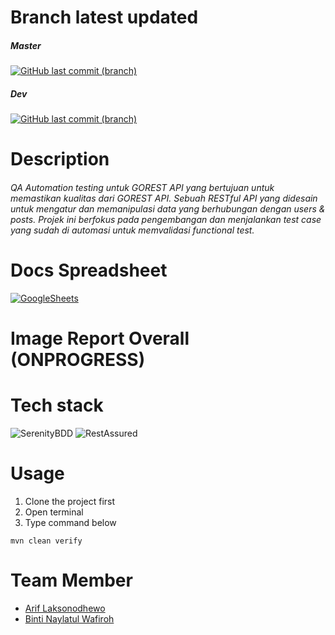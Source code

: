 # Branch latest updated

##### Master
[![GitHub last commit (branch)](https://img.shields.io/github/last-commit/OOOOAAAAEEEEEE/ALTA-QE12-Team2-GOREST/master)](https://github.com/OOOOAAAAEEEEEE/ALTA-QE12-Team2-GOREST/tree/master)
##### Dev
[![GitHub last commit (branch)](https://img.shields.io/github/last-commit/OOOOAAAAEEEEEE/ALTA-QE12-Team2-GOREST/dev)](https://github.com/OOOOAAAAEEEEEE/ALTA-QE12-Team2-GOREST/tree/dev)

# Description

###### QA Automation testing untuk GOREST API yang bertujuan untuk memastikan kualitas dari GOREST API. Sebuah RESTful API yang didesain untuk mengatur dan memanipulasi data yang berhubungan dengan users & posts. Projek ini berfokus pada pengembangan dan menjalankan test case yang sudah di automasi untuk memvalidasi functional test.

# Docs Spreadsheet

[![GoogleSheets](https://img.shields.io/badge/Google%20Sheets-34A853?style=for-the-badge&logo=google-sheets&logoColor=white)](https://docs.google.com/spreadsheets/d/1CUu48lJMumlvQ_Cw6Erc6mbWZzSMPJEtJCSKWVn5EY4/edit#gid=478777420)

# Image Report Overall (ONPROGRESS)


# Tech stack

![SerenityBDD](https://serenity-bdd.info/wp-content/uploads/elementor/thumbs/serenity-bdd-pac9onzlqv9ebi90cpg4zsqnp28x4trd1adftgkwbq.png) ![RestAssured](https://rest-assured.io/img/logo-transparent.png)

# Usage

1. Clone the project first
2. Open terminal
3. Type command below
```
mvn clean verify
```
# Team Member

- [Arif Laksonodhewo](https://www.linkedin.com/in/arif-laksoonodhewo-6a7b21245/)
- [Binti Naylatul Wafiroh](https://www.linkedin.com)


[//]: # (These are reference links used in the body of this note and get stripped out when the markdown processor does its job. There is no need to format nicely because it shouldn't be seen. Thanks SO - http://stackoverflow.com/questions/4823468/store-comments-in-markdown-syntax)

[dill]: <https://github.com/joemccann/dillinger>
[git-repo-url]: <https://github.com/joemccann/dillinger.git>
[john gruber]: <http://daringfireball.net>
[df1]: <http://daringfireball.net/projects/markdown/>
[markdown-it]: <https://github.com/markdown-it/markdown-it>
[Ace Editor]: <http://ace.ajax.org>
[node.js]: <http://nodejs.org>
[Twitter Bootstrap]: <http://twitter.github.com/bootstrap/>
[jQuery]: <http://jquery.com>
[@tjholowaychuk]: <http://twitter.com/tjholowaychuk>
[express]: <http://expressjs.com>
[AngularJS]: <http://angularjs.org>
[Gulp]: <http://gulpjs.com>

[PlDb]: <https://github.com/joemccann/dillinger/tree/master/plugins/dropbox/README.md>
[PlGh]: <https://github.com/joemccann/dillinger/tree/master/plugins/github/README.md>
[PlGd]: <https://github.com/joemccann/dillinger/tree/master/plugins/googledrive/README.md>
[PlOd]: <https://github.com/joemccann/dillinger/tree/master/plugins/onedrive/README.md>
[PlMe]: <https://github.com/joemccann/dillinger/tree/master/plugins/medium/README.md>
[PlGa]: <https://github.com/RahulHP/dillinger/blob/master/plugins/googleanalytics/README.md>